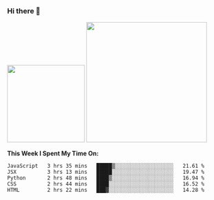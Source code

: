 ### Hi there 👋

<!--
**nestor22/nestor22** is a ✨ _special_ ✨ repository because its `README.md` (this file) appears on your GitHub profile.

Here are some ideas to get you started:

- 🔭 I’m currently working on ...
- 🌱 I’m currently learning ...
- 👯 I’m looking to collaborate on ...
- 🤔 I’m looking for help with ...
- 💬 Ask me about ...
- 📫 How to reach me: ...
- 😄 Pronouns: ...
- ⚡ Fun fact: ...
-->


<img height="180em" src="https://github-readme-stats.vercel.app/api?username=nestor22&show_icons=true&hide_border=true&&count_private=true&include_all_commits=true&theme=radical" />
<img height="280em" src="https://github-readme-stats.vercel.app/api/top-langs/?username=nestor22&layout=compact)](https://github.com/nestor22/github-readme-stats&theme=radical"  />



**This Week I Spent My Time On:**
<!--START_SECTION:waka-->
```text
JavaScript   3 hrs 35 mins   █████▒░░░░░░░░░░░░░░░░░░░   21.61 % 
JSX          3 hrs 13 mins   █████░░░░░░░░░░░░░░░░░░░░   19.47 % 
Python       2 hrs 48 mins   ████▒░░░░░░░░░░░░░░░░░░░░   16.94 % 
CSS          2 hrs 44 mins   ████░░░░░░░░░░░░░░░░░░░░░   16.52 % 
HTML         2 hrs 22 mins   ███▓░░░░░░░░░░░░░░░░░░░░░   14.28 % 
```
<!--END_SECTION:waka-->



